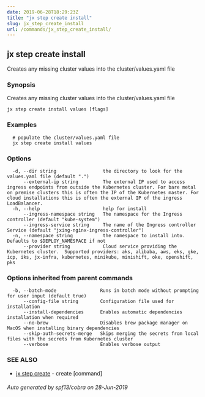 ```yaml
---
date: 2019-06-28T18:29:23Z
title: "jx step create install"
slug: jx_step_create_install
url: /commands/jx_step_create_install/
---
```

## jx step create install

Creates any missing cluster values into the cluster/values.yaml file 

### Synopsis

Creates any missing cluster values into the cluster/values.yaml file

```
jx step create install values [flags]
```

### Examples

```
  # populate the cluster/values.yaml file
  jx step create install values
```

### Options

```
  -d, --dir string                 the directory to look for the values.yaml file (default ".")
      --external-ip string         The external IP used to access ingress endpoints from outside the Kubernetes cluster. For bare metal on premise clusters this is often the IP of the Kubernetes master. For cloud installations this is often the external IP of the ingress LoadBalancer.
  -h, --help                       help for install
      --ingress-namespace string   The namespace for the Ingress controller (default "kube-system")
      --ingress-service string     The name of the Ingress controller Service (default "jxing-nginx-ingress-controller")
  -n, --namespace string           the namespace to install into. Defaults to $DEPLOY_NAMESPACE if not
      --provider string            Cloud service providing the Kubernetes cluster.  Supported providers: aks, alibaba, aws, eks, gke, icp, iks, jx-infra, kubernetes, minikube, minishift, oke, openshift, pks
```

### Options inherited from parent commands

```
  -b, --batch-mode                Runs in batch mode without prompting for user input (default true)
      --config-file string        Configuration file used for installation
      --install-dependencies      Enables automatic dependencies installation when required
      --no-brew                   Disables brew package manager on MacOS when installing binary dependencies
      --skip-auth-secrets-merge   Skips merging the secrets from local files with the secrets from Kubernetes cluster
      --verbose                   Enables verbose output
```

### SEE ALSO

* [jx step create](/commands/jx_step_create/)	 - create [command]

###### Auto generated by spf13/cobra on 28-Jun-2019
